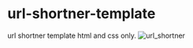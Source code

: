 # url-shortner-template
url shortner template html and css only.
![url_shortner](https://user-images.githubusercontent.com/66184929/129340996-c2fd16f1-4022-4975-b9df-44d5baddc70f.png)
